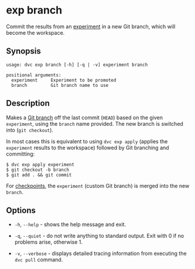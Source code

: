 # exp branch

Commit the results from an [experiment](/doc/command-reference/exp) in a new Git
branch, which will become the <abbr>workspace</abbr>.

## Synopsis

```usage
usage: dvc exp branch [-h] [-q | -v] experiment branch

positional arguments:
  experiment     Experiment to be promoted
  branch         Git branch name to use
```

## Description

Makes a
[Git branch](https://git-scm.com/book/en/v2/Git-Branching-Basic-Branching-and-Merging)
off the last commit (`HEAD`) based on the given `experiment`, using the `branch`
name provided. The new branch is switched into (`git checkout`).

In most cases this is equivalent to using `dvc exp apply` (applies the
`experiment` results to the workspace) followed by Git branching and committing:

```dvc
$ dvc exp apply experiment
$ git checkout -b branch
$ git add . && git commit
```

For [checkpoints](/doc/command-reference/exp/run#checkpoints), the `experiment`
(custom Git branch) is merged into the new `branch`.

## Options

- `-h`, `--help` - shows the help message and exit.

- `-q`, `--quiet` - do not write anything to standard output. Exit with 0 if no
  problems arise, otherwise 1.

- `-v`, `--verbose` - displays detailed tracing information from executing the
  `dvc pull` command.

